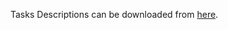 Tasks Descriptions can be downloaded from [here](https://judge.softuni.org/Contests/Practice/DownloadResource/23892).